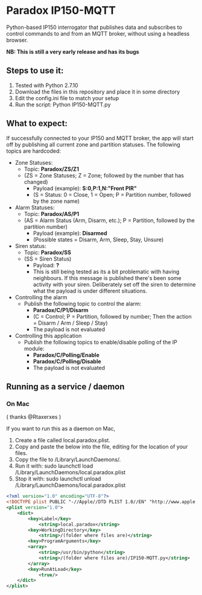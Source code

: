 # Paradox IP150-MQTT
Python-based IP150 interrogator that publishes data and subscribes to control commands to and from an MQTT broker, without using a headless browser.

<b>NB: This is still a very early release and has its bugs</b>

## Steps to use it:
1.  Tested with Python 2.7.10
2.  Download the files in this repository and place it in some directory
3.  Edit the config.ini file to match your setup
3.  Run the script: Python IP150-MQTT.py

## What to expect:
If successfully connected to your IP150 and MQTT broker, the app will start off by publishing all current zone and partition statuses. The following topics are hardcoded:
* Zone Statuses:
  * Topic: <b>Paradox/ZS/Z1</b>
  * (ZS = Zone Statuses; Z = Zone; followed by the number that has changed)
    * Payload (example): <b>S:0,P:1,N:"Front PIR"</b>
    * (S = Status: 0 = Close, 1 = Open; P = Partition number, followed by the zone name)
* Alarm Statuses:
  * Topic: <b>Paradox/AS/P1</b>
  * (AS = Alarm Status (Arm, Disarm, etc.); P = Partition, followed by the partition number)
    * Payload (example):  <b>Disarmed</b>
    * (Possible states = Disarm, Arm, Sleep, Stay, Unsure)
* Siren status:
  * Topic: <b>Paradox/SS</b>
  * (SS = Siren Status)
    * Payload: <b>?</b>
    * This is still being tested as its a bit problematic with having neighbours. If this message is published there's been some activity with your siren. Deliberately set off the siren to determine what the payload is under different situations.
* Controlling the alarm
  * Publish the following topic to control the alarm:
    * <b>Paradox/C/P1/Disarm</b>
    * (C = Control; P = Partition, followed by number; Then the action = Disarm / Arm / Sleep / Stay)
    * The payload is not evaluated
* Controlling this application
  * Publish the following topics to enable/disable polling of the IP module:
    * <b>Paradox/C/Polling/Enable</b>
    * <b>Paradox/C/Polling/Disable</b>
    * The payload is not evaluated


## Running as a service / daemon

### On Mac
( thanks @Rtaxerxes )

If you want to run this as a daemon on Mac, 
 1. Create a file called local.paradox.plist.
 2. Copy and paste the below into the file, editing for the location of your files.
 3. Copy the file to /Library/LaunchDaemons/.
 4. Run it with: sudo launchctl load /Library/LaunchDaemons/local.paradox.plist
 5. Stop it with: sudo launchctl unload /Library/LaunchDaemons/local.paradox.plist

```xml
<?xml version="1.0" encoding="UTF-8"?>
<!DOCTYPE plist PUBLIC "-//Apple//DTD PLIST 1.0//EN" "http://www.apple.com/DTDs/PropertyList-1.0.dtd">
<plist version="1.0">
    <dict>
        <key>Label</key>
            <string>local.paradox</string>
        <key>WorkingDirectory</key>
            <string>/(folder where files are)</string>
        <key>ProgramArguments</key>
        <array>
            <string>/usr/bin/python</string>
            <string>/(folder where files are)/IP150-MQTT.py</string>
        </array>
        <key>RunAtLoad</key>
            <true/>
    </dict>
</plist>
```

